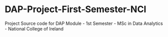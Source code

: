 # DAP-Project-First-Semester-NCI
Project Source code for DAP Module - 1st Semester - MSc in Data Analytics - National College of Ireland
